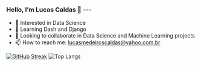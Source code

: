 ### Hello, I’m Lucas Caldas 👋 ---
- 👀 Interested in Data Science
- 📖 Learning Dash and Django
- 💞️ Looking to collaborate in Data Science and Machine Learning projects
- 📫 How to reach me: lucasmedeiroscaldas@yahoo.com.br

[![GitHub Streak](https://streak-stats.demolab.com/?user=lucastere10&theme=dark)](https://git.io/streak-stats)
![Top Langs](https://github-readme-stats.vercel.app/api/top-langs/?username=lucastere10&layout=compac&hide=jupyter%20notebook,html,portugol&theme=dracula)

